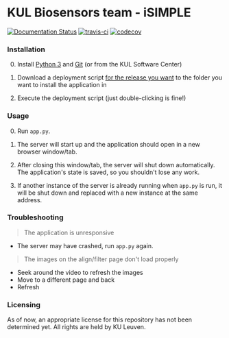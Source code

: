 # KUL Biosensors team - iSIMPLE
[![Documentation Status](https://readthedocs.org/projects/isimple/badge/?version=latest)](https://isimple.readthedocs.io/en/latest/?badge=latest)
[![travis-ci](https://travis-ci.org/ybnd/isimple.svg?branch=master)](https://travis-ci.org/ybnd/isimple)
[![codecov](https://codecov.io/gh/ybnd/isimple/branch/develop/graph/badge.svg)](https://codecov.io/gh/ybnd/isimple)


### Installation  

0. Install [Python 3](https://www.python.org/downloads/) and [Git](https://git-scm.com/downloads) (or from the KUL Software Center)

1. Download a deployment script [for the release you want](https://github.com/ybnd/isimple/releases) to the folder you want to install the application in

2. Execute the deployment script (just double-clicking is fine!)

### Usage

0. Run `app.py`.

1. The server will start up and the application should open in a new browser window/tab.

2. After closing this window/tab, the server will shut down automatically. The application's state is saved, so you shouldn't lose any work.

3. If another instance of the server is already running when `app.py` is run, it will be shut down and replaced with a new instance at the same address.

### Troubleshooting

> The application is unresponsive
- The server may have crashed, run `app.py` again.

> The images on the align/filter page don't load properly
- Seek around the video to refresh the images
- Move to a different page and back
- Refresh

### Licensing

As of now, an appropriate license for this repository has not been determined yet. All rights are held by KU Leuven.
